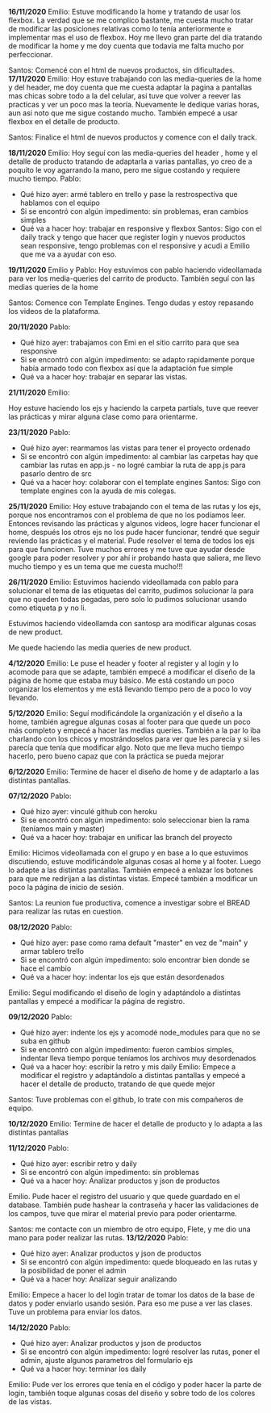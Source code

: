 **16/11/2020**
Emilio:
Estuve modificando la home y tratando de usar los flexbox. La verdad que se me complico bastante, me cuesta mucho tratar de modificar las posiciones relativas como lo tenía anteriormente e implementar mas el uso de flexbox. Hoy me llevo gran parte del día tratando de modificar la home y me doy cuenta que todavía me falta mucho por perfeccionar.

Santos: 
Comencé con el html de nuevos productos, sin dificultades.
**17/11/2020**
Emilio:
Hoy estuve trabajando con las media-queries de la home y del header, me doy cuenta que me cuesta adaptar la pagina a pantallas mas chicas sobre todo a la del celular, así tuve que volver a reever las practicas y ver un poco mas la teoría. Nuevamente le dedique varias horas, aun así noto que me sigue costando mucho. También empecé a usar flexbox en el detalle de producto.

Santos:
Finalice el html de nuevos productos y comence con el daily track.

**18/11/2020**
Emilio:
Hoy seguí con las media-queries del header , home y el detalle de producto tratando de adaptarla a varias pantallas, yo creo de a poquito le voy agarrando la mano, pero me sigue costando y requiere mucho tiempo.
Pablo:
- Qué hizo ayer: armé tablero en trello y pase la restrospectiva que hablamos con el equipo
- Si se encontró con algún impedimento: sin problemas, eran cambios simples
- Qué va a hacer hoy: trabajar en responsive y flexbox
Santos:
Sigo con el daily track y tengo que hacer que register login y nuevos productos sean responsive, tengo problemas con el responsive y acudi a Emilio que me va a ayudar con eso. 

**19/11/2020**
Emilio y Pablo:
Hoy estuvimos con pablo haciendo videollamada para ver los media-queries del carrito de producto. También seguí con las medias queries de la home

Santos: 
Comence con Template Engines. Tengo dudas y estoy repasando los videos de la plataforma.

**20/11/2020**
Pablo:
- Qué hizo ayer: trabajamos con Emi en el sitio carrito para que sea responsive 
- Si se encontró con algún impedimento: se adapto rapidamente porque había armado todo con flexbox así que la adaptación fue simple
- Qué va a hacer hoy: trabajar en separar las vistas.

**21/11/2020**
Emilio:

Hoy estuve haciendo los ejs y haciendo la carpeta partials, tuve que reever las prácticas y mirar alguna clase  como para orientarme.


**23/11/2020**
Pablo:
- Qué hizo ayer: rearmamos las vistas para tener el proyecto ordenado
- Si se encontró con algún impedimento: al cambiar las carpetas hay que cambiar las rutas en app.js - no logré cambiar la ruta de app.js para pasarlo dentro de src
- Qué va a hacer hoy: colaborar con el template engines 
Santos:
Sigo con template engines con la ayuda de mis colegas.

**25/11/2020**
Emilio:
Hoy estuve trabajando con el tema de las rutas y los ejs, porque nos encontramos con el problema de que no los podíamos leer. Entonces revisando las prácticas y algunos videos, logre hacer funcionar el home, después los otros ejs no los pude hacer funcionar, tendré que seguir reviendo las prácticas y el material.
Pude resolver el tema de todos los ejs para que funcionen. Tuve muchos errores y me tuve que ayudar desde google para poder resolver y por ahí ir probando hasta que saliera, me llevo mucho tiempo y es un tema que me cuesta mucho!!!

**26/11/2020**
Emilio: Estuvimos haciendo videollamada con pablo para solucionar el tema de las etiquetas del carrito, pudimos solucionar la para que no queden todas pegadas, pero solo lo pudimos solucionar usando como etiqueta p y no li. 

Estuvimos haciendo videollamda con santosp ara modificar algunas cosas de new product.

Me quede haciendo las media queries de new product.

**4/12/2020**
Emilio:
Le puse el header y footer al register y al login y lo acomode para que se adapte, también empecé a modificar el diseño de la página de home que estaba muy básico. Me está costando un poco organizar los elementos y me está llevando tiempo pero de a poco lo voy llevando.

**5/12/2020**
Emilio:
Seguí modificándole la organización y el diseño a la home, también agregue algunas cosas al footer para que quede un poco más completo y empecé a hacer las medias queries. También a la par lo iba charlando con los chicos y mostrándoselos para ver que les parecía y si les parecía que tenía que modificar algo. Noto que me lleva mucho tiempo hacerlo, pero bueno capaz que con la práctica se pueda mejorar

**6/12/2020**
Emilio:
Termine de hacer el diseño de home y de adaptarlo a las distintas pantallas.

**07/12/2020**
Pablo:
- Qué hizo ayer: vinculé github con heroku
- Si se encontró con algún impedimento: solo seleccionar bien la rama (teníamos main y master)
- Qué va a hacer hoy: trabajar en unificar las branch del proyecto

Emilio:
Hicimos videollamada con el grupo y en base a lo que estuvimos discutiendo, estuve modificándole algunas cosas al home y al footer.  Luego lo adapte a las distintas pantallas. También empecé a enlazar los botones para que me redirijan a las distintas vistas. Empecé también a modificar un poco la página de inicio de sesión.

Santos:
La reunion fue productiva, comence a investigar sobre el BREAD para realizar las rutas en cuestion.


**08/12/2020**
Pablo:
- Qué hizo ayer: pase como rama default "master" en vez de "main" y armar tablero trello
- Si se encontró con algún impedimento: solo encontrar bien donde se hace el cambio
- Qué va a hacer hoy: indentar los ejs que están desordenados

Emilio:
Seguí modificando el diseño de login y adaptándolo a distintas pantallas y empecé a modificar la página de registro.


**09/12/2020**
Pablo:
- Qué hizo ayer: indente los ejs y acomodé node_modules para que no se suba en github
- Si se encontró con algún impedimento: fueron cambios simples, indentar lleva tiempo porque teníamos los archivos muy desordenados
- Qué va a hacer hoy: escribir la retro y mis daily
Emilio:
Empece a modificar el registro y adaptándolo a distintas pantallas y empecé a hacer el detalle de producto, tratando de que quede mejor

Santos: Tuve problemas con el github, lo trate con mis compañeros de equipo.

**10/12/2020**
Emilio:
Termine de hacer el detalle de producto y lo adapta a las distintas pantallas

**11/12/2020**
Pablo:
- Qué hizo ayer: escribir retro y daily
- Si se encontró con algún impedimento: sin problemas
- Qué va a hacer hoy: Analizar productos y json de productos

Emilio.
Pude hacer el registro del usuario y que quede guardado en el database. También pude hashear la contraseña y hacer las validaciones de los campos, tuve que mirar el material previo para poder orientarme.

Santos: me contacte con un miembro de otro equipo, Flete, y me dio una mano para poder realizar las rutas.
**13/12/2020**
Pablo:
- Qué hizo ayer: Analizar productos y json de productos
- Si se encontró con algún impedimento: quede bloqueado en las rutas y la posibilidad de poner el admin
- Qué va a hacer hoy: Analizar seguir analizando

Emilio:
Empece a hacer lo del login tratar de tomar los datos de la base de datos y poder enviarlo usando sesión. Para eso me puse a ver las clases. Tuve un problema para enviar los datos.


**14/12/2020**
Pablo:
- Qué hizo ayer: Analizar productos y json de productos
- Si se encontró con algún impedimento: logré resolver las rutas, poner el admin, ajuste algunos parametros del formulario ejs
- Qué va a hacer hoy: terminar los daily

Emilio:
Pude ver los errores que tenía en el código y poder hacer la parte de login, también toque algunas cosas del diseño y sobre todo de los colores de las vistas.


